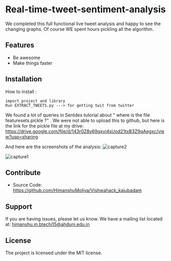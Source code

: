 # Real-time-tweet-sentiment-analysis
We completed this full functional live tweet analysis and happy to see the changing graphs. Of course WE spent hours pickling all the algorithm.

Features
--------

- Be awesome
- Make things faster

Installation
------------

How to install :

    import project and library
    Run EXTRACT_TWEETS.py ---> for getting twit from twitter
    
    
We found a lot of queries in Sentdex tutorial about " where is the file featuresets.pickle ?" . We were not able to upload this to github, but here is the link for the pickle file at my drive: https://drive.google.com/file/d/143r0Z8y69qxvi4sUod21txB3Z9qAegxc/view?usp=sharing

And here are the screenshots of the analysis: 
![capture2](https://user-images.githubusercontent.com/24986485/36205315-6c674058-11b6-11e8-9313-4fba4e2793c8.JPG)

![capture1](https://user-images.githubusercontent.com/24986485/36205430-daccba6e-11b6-11e8-9b7f-49cfded49efe.JPG)

Contribute
----------

- Source Code: https://github.com/HimanshuMoliya/Vishwahack_kajubadam

Support
-------

If you are having issues, please let us know.
We have a mailing list located at: himanshu.m.btechi15@ahduni.edu.in

License
-------
The project is licensed under the MIT license.


